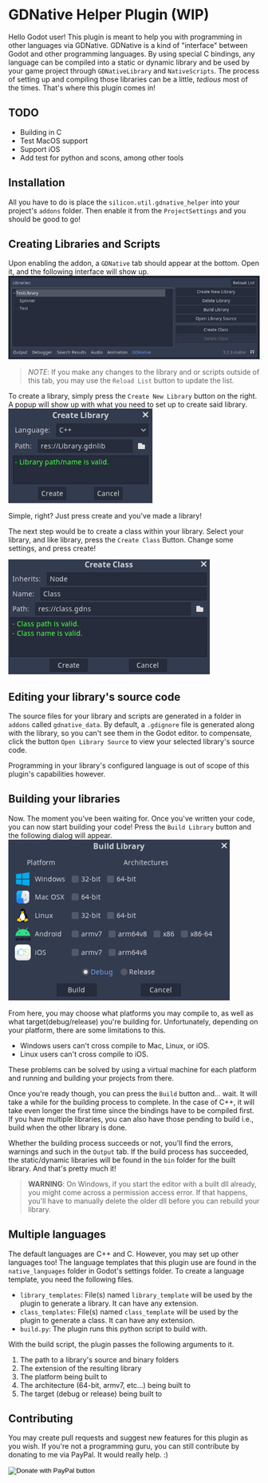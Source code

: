 # GDNative Helper Plugin (WIP)

Hello Godot user! This plugin is meant to help you with programming in other languages via GDNative.
GDNative is a kind of "interface" between Godot and other programming languages. By using special C bindings, any language can be compiled into a static or dynamic library and be used by your game project through `GDNativeLibrary` and `NativeScripts`. The process of setting up and compiling those libraries can be a little, _tedious_ most of the times.
That's where this plugin comes in!

## TODO

* Building in C
* Test MacOS support
* Support iOS
* Add test for python and scons, among other tools

## Installation

All you have to do is place the `silicon.util.gdnative_helper` into your project's `addons` folder. Then enable it from the `ProjectSettings` and you should be good to go!

## Creating Libraries and Scripts

Upon enabling the addon, a `GDNative` tab should appear at the bottom. Open it, and the following interface will show up.
![library_tab](doc_images/library_tab.png)
> *NOTE*: If you make any changes to the library and or scripts outside of this tab, you may use the `Reload List` button to update the list.

To create a library, simply press the `Create New Library` button on the right. A popup will show up with what you need to set up to create said library.
![create_lib_dialog](doc_images/create_lib_dialog.png)

Simple, right? Just press create and you've made a library!

The next step would be to create a class within your library. Select your library, and like library, press the `Create Class` Button. Change some settings, and press create!

![create_class_dialog](doc_images/create_class_dialog.png)

## Editing your library's source code

The source files for your library and scripts are generated in a folder in `addons` called `gdnative_data`. By default, a `.gdignore` file is generated along with the library, so you can't see them in the Godot editor. to compensate, click the button `Open Library Source` to view your selected library's source code.

Programming in your library's configured language is out of scope of this plugin's capabilities however.

## Building your libraries

Now. The moment you've been waiting for. Once you've written your code, you can now start building your code!
Press the `Build Library` button and the following dialog will appear.
![build_lib_dialog](doc_images/build_lib_dialog.png)

From here, you may choose what platforms you may compile to, as well as what target(debug/release) you're building for. Unfortunately, depending on your platform, there are some limitations to this.

* Windows users can't cross compile to Mac, Linux, or iOS.
* Linux users can't cross compile to iOS.

These problems can be solved by using a virtual machine for each platform and running and building your projects from there.

Once you're ready though, you can press the `Build` button and... wait. It will take a while for the building process to complete. In the case of C++, it will take even longer the first time since the bindings have to be compiled first.
If you have multiple libraries, you can also have those pending to build i.e., build when the other library is done.

Whether the building process succeeds or not, you'll find the errors, warnings and such in the `Output` tab. If the build process has succeeded, the static/dynamic libraries will be found in the `bin` folder for the built library. And that's pretty much it!
> **WARNING**: On Windows, if you start the editor with a built dll already, you might come across a permission access error. If that happens, you'll have to manually delete the older dll before you can rebuild your library.

## Multiple languages

The default languages are C++ and C. However, you may set up other languages too! The language templates that this plugin use are found in the `native_languages` folder in Godot's settings folder. To create a language template, you need the following files.

* `library_templates`: File(s) named `library_template` will be used by the plugin to generate a library. It can have any extension.
* `class_templates`: File(s) named `class_template` will be used by the plugin to generate a class. It can have any extension.
* `build.py`: The plugin runs this python script to build with.

With the build script, the plugin passes the following arguments to it.

1. The path to a library's source and binary folders
2. The extension of the resulting library
3. The platform being built to
4. The architecture (64-bit, armv7, etc...) being built to
5. The target (debug or release) being built to

## Contributing

You may create pull requests and suggest new features for this plugin as you wish. If you're not a programming guru, you can still contribute by donating to me via PayPal. It would really help. :)

<form action="https://www.paypal.com/donate" method="post" target="_top">
<input type="hidden" name="hosted_button_id" value="XXXJ5ETNT5PSN" />
<input type="image" src="https://www.paypalobjects.com/en_US/i/btn/btn_donateCC_LG.gif" border="0" name="submit" title="PayPal - The safer, easier way to pay online!" alt="Donate with PayPal button" />
<img alt="" border="0" src="https://www.paypal.com/en_JM/i/scr/pixel.gif" width="1" height="1" />
</form>
